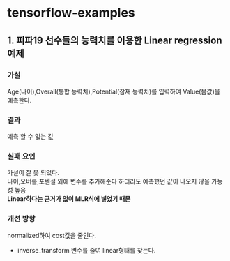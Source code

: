 # tensorflow-examples

## 1. 피파19 선수들의 능력치를 이용한 Linear regression 예제

### 가설
Age(나이),Overall(통합 능력치),Potential(잠재 능력치)를 입력하여 Value(몸값)을 예측한다.

### 결과
 예측 할 수 없는 값

### 실패 요인
가설이 잘 못 되었다.\
나이,오버롤,포텐셜 외에 변수를 추가해준다 하더라도 예측했던 값이 나오지 않을 가능성 높음\
**Linear하다는 근거가 없이 MLR식에 넣었기 때문**

### 개선 방향
normalized하여 cost값을 줄인다.
- inverse_transform 
변수를 줄여 linear형태를 찾는다.
